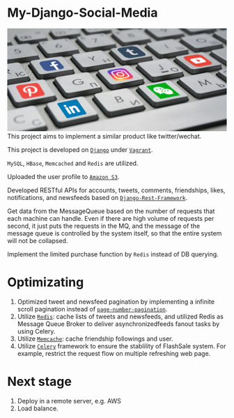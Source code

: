 # My-Django-Social-Media
![Alt text](social-media.png?raw=true "Title")
This project aims to implement a similar product like twitter/wechat. 

This project is developed on [`Django`](https://github.com/django/django) under [`Vagrant`](https://github.com/hashicorp/vagrant).

`MySQL`, `HBase`, `Memcached` and `Redis` are utilized.

Uploaded the user profile to [`Amazon S3`](https://aws.amazon.com/s3/).

Developed RESTful APIs for accounts, tweets, comments, friendships, likes, notifications, and newsfeeds based on [`Django-Rest-Framework`](https://github.com/encode/django-rest-framework).

Get data from the MessageQueue based on the number of requests that each machine can handle. Even if there are high volume of requests per second, it just puts the requests in the MQ, and the message of the message queue is controlled by the system itself, so that the entire system will not be collapsed.

Implement the limited purchase function by `Redis` instead of DB querying.


# Optimizating
1. Optimized tweet and newsfeed pagination by implementing a infinite scroll pagination instead of [`page-number-pagination`](https://github.com/encode/django-rest-framework/blob/master/rest_framework/pagination.py).
2. Utilize [`Redis`](https://github.com/redis/redis): cache lists of tweets and newsfeeds, and utilized Redis as Message Queue Broker to deliver asynchronizedfeeds fanout tasks by using Celery.
3. Utilize [`Memcache`](https://github.com/linsomniac/python-memcached): cache friendship followings and user.
4. Utilize [`Celery`](https://github.com/celery/celery) framework to ensure the stablility of FlashSale system. For example, restrict the request flow on multiple refreshing web page.

# Next stage
1. Deploy in a remote server, e.g. AWS
2. Load balance.
